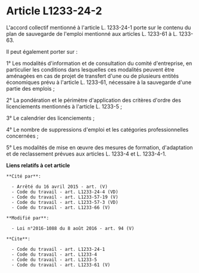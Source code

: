 # Article L1233-24-2

L'accord collectif mentionné à l'article L. 1233-24-1 porte sur le contenu du plan de sauvegarde de l'emploi mentionné aux
articles L. 1233-61 à L. 1233-63. 

Il peut également porter sur : 

1° Les modalités d'information et de consultation du comité d'entreprise, en particulier les conditions dans lesquelles ces
modalités peuvent être aménagées en cas de projet de transfert d'une ou de plusieurs entités économiques prévu à l'article L.
1233-61, nécessaire à la sauvegarde d'une partie des emplois ; 

2° La pondération et le périmètre d'application des critères d'ordre des licenciements mentionnés à l'article L. 1233-5 ; 

3° Le calendrier des licenciements ; 

4° Le nombre de suppressions d'emploi et les catégories professionnelles concernées ; 

5° Les modalités de mise en œuvre des mesures de formation, d'adaptation et de reclassement prévues aux articles L. 1233-4 et
L. 1233-4-1.

**Liens relatifs à cet article**

	**Cité par**:

	  - Arrêté du 16 avril 2015 - art. (V)
	  - Code du travail - art. L1233-24-4 (VD)
	  - Code du travail - art. L1233-57-19 (V)
	  - Code du travail - art. L1233-57-3 (VD)
	  - Code du travail - art. L1233-66 (V)

	**Modifié par**:

	  - Loi n°2016-1088 du 8 août 2016 - art. 94 (V)

	**Cite**:

	  - Code du travail - art. L1233-24-1
	  - Code du travail - art. L1233-4
	  - Code du travail - art. L1233-5
	  - Code du travail - art. L1233-61 (V)
